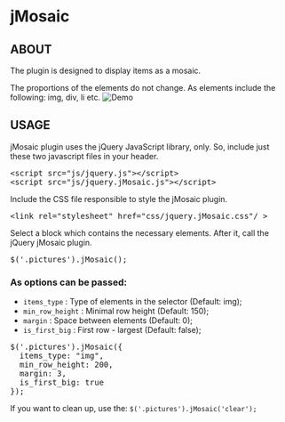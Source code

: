 jMosaic
=======

## ABOUT
The plugin is designed to display items as a mosaic. 

The proportions of the elements do not change. As elements include the following: img, div, li etc.
![Demo](http://u.pikucha.ru/iafnK/345.jpeg)


## USAGE
jMosaic plugin uses the jQuery JavaScript library, only. So, include just these two javascript files in your header.

<pre>
&lt;script src="js/jquery.js"&gt;&lt;/script&gt;
&lt;script src="js/jquery.jMosaic.js"&gt;&lt;/script&gt;
</pre>


Include the CSS file responsible to style the jMosaic plugin.

<pre>
&lt;link rel="stylesheet" href="css/jquery.jMosaic.css"/ &gt;
</pre>

Select a block which contains the necessary elements.
After it, call the jQuery jMosaic plugin.

<pre>
$('.pictures').jMosaic();
</pre>

### As options can be passed:
* `items_type` : Type of elements in the selector (Default: img);
* `min_row_height` : Minimal row height (Default: 150);
* `margin` : Space between elements (Default: 0);
* `is_first_big` : First row - largest (Default: false);

<pre>
$('.pictures').jMosaic({
  items_type: "img", 
  min_row_height: 200, 
  margin: 3, 
  is_first_big: true
});
</pre>

If you want to clean up, use the: `$('.pictures').jMosaic('clear');`
